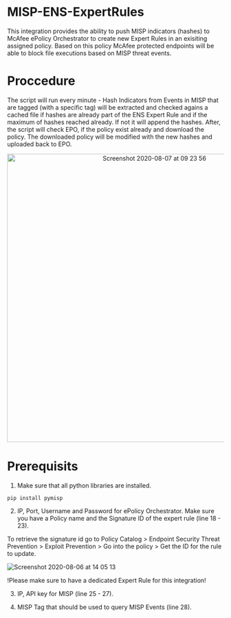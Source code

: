 # MISP-ENS-ExpertRules

This integration provides the ability to push MISP indicators (hashes) to McAfee ePolicy Orchestrator to create new Expert Rules in an exisiting assigned policy.
Based on this policy McAfee protected endpoints will be able to block file executions based on MISP threat events.

# Proccedure

The script will run every minute - Hash Indicators from Events in MISP that are tagged (with a specific tag) will be extracted and checked agains a cached file if hashes are already part of the ENS Expert Rule and if the maximum of hashes reached already. If not it will append the hashes. After, the script will check EPO, if the policy exist already and download the policy. The downloaded policy will be modified with the new hashes and uploaded back to EPO.

<p align="center"><img width="669" alt="Screenshot 2020-08-07 at 09 23 56" src="https://user-images.githubusercontent.com/25227268/89620404-e01ad800-d88f-11ea-81ff-03c396543cc3.png">
</p>

# Prerequisits

1. Make sure that all python libraries are installed. 

```pip install pymisp```

2. IP, Port, Username and Password for ePolicy Orchestrator. Make sure you have a Policy name and the Signature ID of the expert rule (line 18 - 23).

To retrieve the signature id go to Policy Catalog > Endpoint Security Threat Prevention > Exploit Prevention > Go into the policy > Get the ID for the rule to update.

![Screenshot 2020-08-06 at 14 05 13](https://user-images.githubusercontent.com/25227268/89529946-ebb5c280-d7ed-11ea-9a49-b6422b58016d.png)


!Please make sure to have a dedicated Expert Rule for this integration!

3. IP, API key for MISP (line 25 - 27).

4. MISP Tag that should be used to query MISP Events (line 28).


